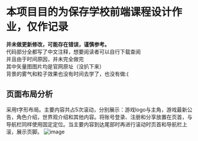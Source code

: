 # 本项目目的为保存学校前端课程设计作业，仅作记录
**并未做更新修改，可能存在错误，谨慎参考。**\
代码部分全都写了中文注释，想要阅读者可以自行下载查阅\
并且由于时间原因，并未完全做完\
其中矢量图图片均是官网原址（没扒下来）\
背景的雾气和粒子效果也没有时间去学了，也没有做:(
## 页面布局分析
采用t字形布局。主要内容共占5次滚动，分别展示：游戏logo与主角，游戏最新公告，角色介绍，世界观介绍和其他内容。将账号登录、注册和分享放置在页首，与导航栏同样使用固定定位。当主要内容到达尾部时再进行滚动时页首和导航栏上滚，展示页脚。
![image](https://github.com/user-attachments/assets/7d0a8d31-93b1-4f0a-9b99-1b2769c003fd)




